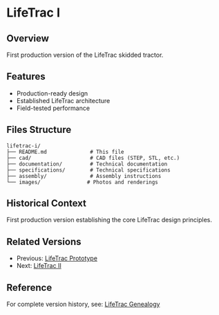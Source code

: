 # LifeTrac I

## Overview
First production version of the LifeTrac skidded tractor.

## Features
- Production-ready design
- Established LifeTrac architecture
- Field-tested performance

## Files Structure
```
lifetrac-i/
├── README.md              # This file
├── cad/                   # CAD files (STEP, STL, etc.)
├── documentation/         # Technical documentation
├── specifications/        # Technical specifications
├── assembly/              # Assembly instructions
└── images/               # Photos and renderings
```

## Historical Context
First production version establishing the core LifeTrac design principles.

## Related Versions
- Previous: [LifeTrac Prototype](../lifetrac-prototype/)
- Next: [LifeTrac II](../lifetrac-ii/)

## Reference
For complete version history, see: [LifeTrac Genealogy](https://wiki.opensourceecology.org/wiki/LifeTrac_Genealogy)
